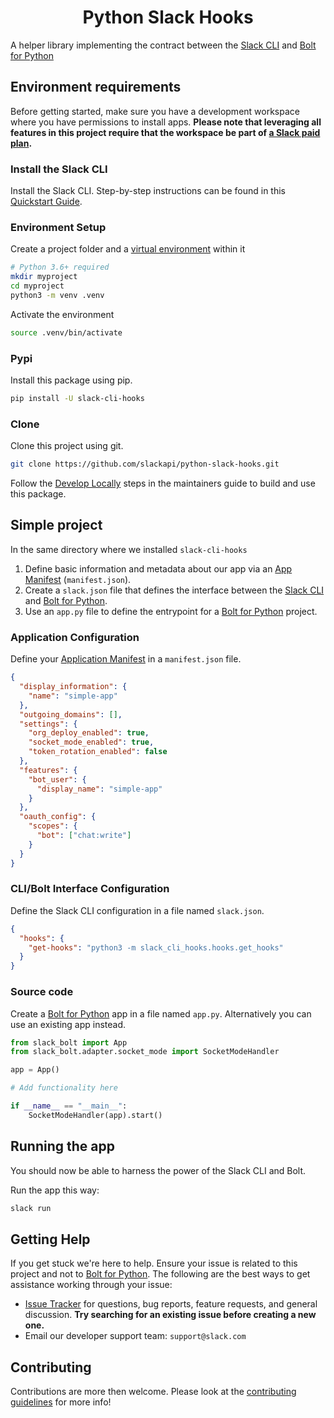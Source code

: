 <h1 align="center">Python Slack Hooks</h1>

A helper library implementing the contract between the
[Slack CLI][slack-cli-docs] and
[Bolt for Python](https://slack.dev/bolt-python/)

## Environment requirements

Before getting started, make sure you have a development workspace where you
have permissions to install apps. **Please note that leveraging all features in
this project require that the workspace be part of
[a Slack paid plan](https://slack.com/pricing).**

### Install the Slack CLI

Install the Slack CLI. Step-by-step instructions can be found in this
[Quickstart Guide][slack-cli-docs].

### Environment Setup

Create a project folder and a
[virtual environment](https://docs.python.org/3/library/venv.html#module-venv)
within it

```zsh
# Python 3.6+ required
mkdir myproject
cd myproject
python3 -m venv .venv
```

Activate the environment

```zsh
source .venv/bin/activate
```

### Pypi

Install this package using pip.

```zsh
pip install -U slack-cli-hooks
```

### Clone

Clone this project using git.

```zsh
git clone https://github.com/slackapi/python-slack-hooks.git
```

Follow the
[Develop Locally](https://github.com/slackapi/python-slack-hooks/blob/main/.github/maintainers_guide.md#develop-locally)
steps in the maintainers guide to build and use this package.

## Simple project

In the same directory where we installed `slack-cli-hooks`

1. Define basic information and metadata about our app via an
   [App Manifest](https://api.slack.com/reference/manifests) (`manifest.json`).
2. Create a `slack.json` file that defines the interface between the
   [Slack CLI][slack-cli-docs] and [Bolt for Python][bolt-python-docs].
3. Use an `app.py` file to define the entrypoint for a
   [Bolt for Python][bolt-python-docs] project.

### Application Configuration

Define your [Application Manifest](https://api.slack.com/reference/manifests) in
a `manifest.json` file.

```json
{
  "display_information": {
    "name": "simple-app"
  },
  "outgoing_domains": [],
  "settings": {
    "org_deploy_enabled": true,
    "socket_mode_enabled": true,
    "token_rotation_enabled": false
  },
  "features": {
    "bot_user": {
      "display_name": "simple-app"
    }
  },
  "oauth_config": {
    "scopes": {
      "bot": ["chat:write"]
    }
  }
}
```

### CLI/Bolt Interface Configuration

Define the Slack CLI configuration in a file named `slack.json`.

```json
{
  "hooks": {
    "get-hooks": "python3 -m slack_cli_hooks.hooks.get_hooks"
  }
}
```

### Source code

Create a [Bolt for Python][bolt-python-docs] app in a file named `app.py`.
Alternatively you can use an existing app instead.

```python
from slack_bolt import App
from slack_bolt.adapter.socket_mode import SocketModeHandler

app = App()

# Add functionality here

if __name__ == "__main__":
    SocketModeHandler(app).start()
```

## Running the app

You should now be able to harness the power of the Slack CLI and Bolt.

Run the app this way:

```zsh
slack run
```

## Getting Help

If you get stuck we're here to help. Ensure your issue is related to this
project and not to [Bolt for Python][bolt-python-docs]. The following are the
best ways to get assistance working through your issue:

- [Issue Tracker](https://github.com/slackapi/python-slack-hooks/issues) for
  questions, bug reports, feature requests, and general discussion. **Try
  searching for an existing issue before creating a new one.**
- Email our developer support team: `support@slack.com`

## Contributing

Contributions are more then welcome. Please look at the
[contributing guidelines](https://github.com/slackapi/python-slack-hooks/blob/main/.github/CONTRIBUTING.md)
for more info!

[slack-cli-docs]: https://api.slack.com/automation/cli
[bolt-python-docs]: https://slack.dev/bolt-python/concepts
